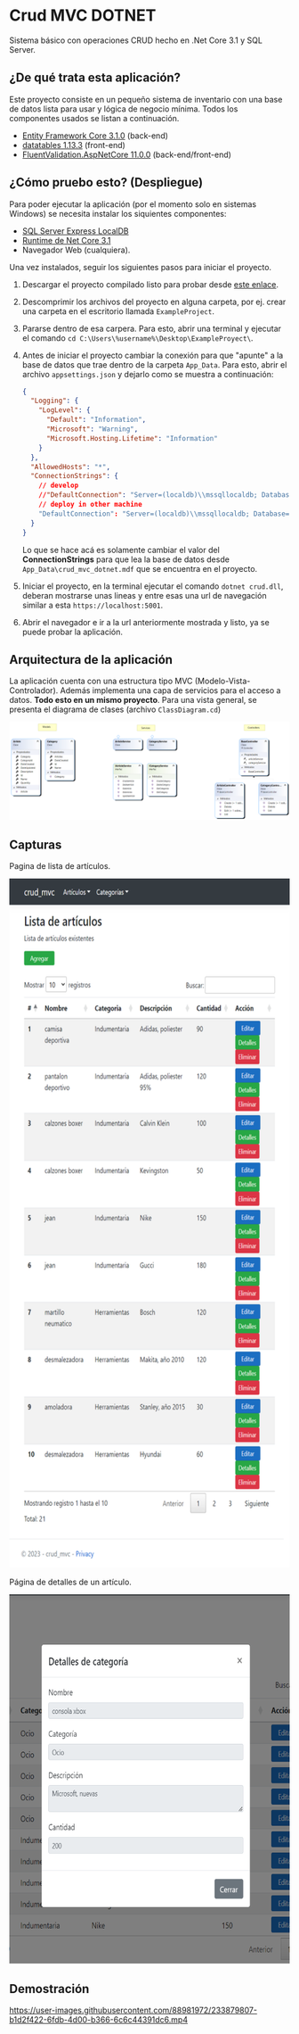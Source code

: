# Crud MVC DOTNET

Sistema básico con operaciones CRUD hecho en .Net Core 3.1 y SQL Server.

## ¿De qué trata esta aplicación?

Este proyecto consiste en un pequeño sistema de inventario con una base de datos 
lista para usar y lógica de negocio mínima. 
Todos los componentes usados se listan a continuación.

  - [Entity Framework Core 3.1.0](https://www.nuget.org/packages/Microsoft.EntityFrameworkCore/3.1.0) (back-end)
  - [datatables 1.13.3](https://datatables.net/) (front-end)
  - [FluentValidation.AspNetCore 11.0.0](https://www.nuget.org/packages/FluentValidation.AspNetCore/11.0.0) (back-end/front-end)

## ¿Cómo pruebo esto? (Despliegue)

Para poder ejecutar la aplicación (por el momento solo en sistemas Windows) se necesita instalar los 
siquientes componentes:

  - [SQL Server Express LocalDB](https://learn.microsoft.com/en-us/sql/database-engine/configure-windows/sql-server-express-localdb?view=sql-server-ver16)
  - [Runtime de Net Core 3.1](https://dotnet.microsoft.com/en-us/download/dotnet/3.1)
  - Navegador Web (cualquiera).

Una vez instalados, seguir los siguientes pasos para iniciar el proyecto.

  1. Descargar el proyecto compilado listo para probar desde [este enlace](https://github.com/manuel-chinchi/crud-mvc-dotnet/releases/tag/release/crud_mvc_dotnet_v1.0.zip).

  2. Descomprimir los archivos del proyecto en alguna carpeta, por ej. crear una carpeta
  en el escritorio llamada `ExampleProject`.
  
  3. Pararse dentro de esa carpera. Para esto, abrir una terminal y ejecutar el 
  comando `cd C:\Users\%username%\Desktop\ExampleProyect\`.
  
  4. Antes de iniciar el proyecto cambiar la conexión para que "apunte" a la base de datos
  que trae dentro de la carpeta `App_Data`. Para esto, abrir el archivo `appsettings.json`
  y dejarlo como se muestra a continuación:
      ```json
      {
        "Logging": {
          "LogLevel": {
            "Default": "Information",
            "Microsoft": "Warning",
            "Microsoft.Hosting.Lifetime": "Information"
          }
        },
        "AllowedHosts": "*",
        "ConnectionStrings": {
          // develop
          //"DefaultConnection": "Server=(localdb)\\mssqllocaldb; Database=crud_mvc_dotnet; Trusted_Connection=True;"
          // deploy in other machine
          "DefaultConnection": "Server=(localdb)\\mssqllocaldb; Database=crud_mvc_dotnet; Trusted_Connection=True; AttachDbFilename=|DataDirectory|\\App_Data\\crud_mvc_dotnet.mdf"
        }
      }
      ```  
      Lo que se hace acá es solamente cambiar el valor del **ConnectionStrings** para que lea
      la base de datos desde `App_Data\crud_mvc_dotnet.mdf` que se encuentra en el proyecto.
  
  5. Iniciar el proyecto, en la terminal ejecutar el comando `dotnet crud.dll`, deberan 
  mostrarse unas lineas y entre esas una url de navegación similar a esta `https://localhost:5001`.

  6. Abrir el navegador e ir a la url anteriormente mostrada y listo, ya se puede probar
  la aplicación.

## Arquitectura de la aplicación

La aplicación cuenta con una estructura tipo MVC (Modelo-Vista-Controlador). Además implementa 
una capa de servicios para el acceso a datos. **Todo esto en un mismo proyecto**. 
Para una vista general, se presenta el diagrama de clases (archivo `ClassDiagram.cd`)

![](Resources/Images/ClassDiagram.png)

## Capturas

Pagina de lista de artículos.

<!-- ![](Resources/Images/articles-list_details-responsive.png) -->
<p align="center">
  <img src="Resources/Images/articles-list_details-responsive.png" width="650px" height="1236px">
</p>

Página de detalles de un artículo.

<!-- ![](Resources/Images/article-details.png) -->
<p align="center">
  <img src="Resources/Images/article-details.png" width="630px" height="662px">
</p>

## Demostración

https://user-images.githubusercontent.com/88981972/233879807-b1d2f422-6fdb-4d00-b366-6c6c44391dc6.mp4
